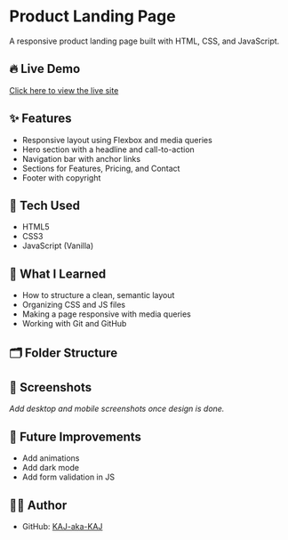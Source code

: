 # Product Landing Page

A responsive product landing page built with HTML, CSS, and JavaScript.

## 🔥 Live Demo

[Click here to view the live site](#) <!-- You can update this later when hosted -->

## ✨ Features

- Responsive layout using Flexbox and media queries
- Hero section with a headline and call-to-action
- Navigation bar with anchor links
- Sections for Features, Pricing, and Contact
- Footer with copyright

## 🧰 Tech Used

- HTML5
- CSS3
- JavaScript (Vanilla)

## 🚀 What I Learned

- How to structure a clean, semantic layout
- Organizing CSS and JS files
- Making a page responsive with media queries
- Working with Git and GitHub
## 🗂️ Folder Structure

## 📸 Screenshots

_Add desktop and mobile screenshots once design is done._

## 📌 Future Improvements

- Add animations
- Add dark mode
- Add form validation in JS

## 🙋‍♂️ Author

- GitHub: [KAJ-aka-KAJ](https://github.com/KAJ-aka-KAJ)